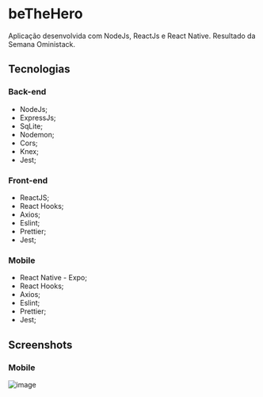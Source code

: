 # beTheHero

Aplicação desenvolvida com NodeJs, ReactJs e React Native. Resultado da Semana Oministack.

## Tecnologias

### Back-end

- NodeJs;	
- ExpressJs;	
- SqLite;	
- Nodemon;	
- Cors;	
- Knex;	
- Jest;	

### Front-end
- ReactJS;		
- React Hooks;	
- Axios;	
- Eslint;	
- Prettier;	
- Jest;
### Mobile
- React Native - Expo;
- React Hooks;
- Axios;
- Eslint;
- Prettier;
- Jest;

## Screenshots

### Mobile
![image](github/mobile_screen.gif)

